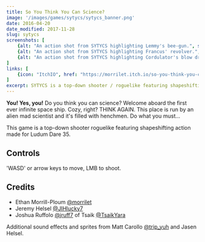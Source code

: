 ```yaml
---
title: So You Think You Can Science?
image: '/images/games/sytycs/sytycs_banner.png'
date: 2016-04-20
date_modified: 2017-11-28 
slug: sytycs
screenshots: [
    {alt: "An action shot from SYTYCS highlighting Lemmy's bee-gun.", src: "/images/games/sytycs/sytycs_0.png"},
    {alt: "An action shot from SYTYCS highlighting Francus' revolver.", src: "/images/games/sytycs/sytycs_1.png"},
    {alt: "An action shot from SYTYCS highlighting Cordulator's blow dryer.", src: "/images/games/sytycs/sytycs_2.png"},
]
links: [
    {icon: "ItchIO", href: "https://morrilet.itch.io/so-you-think-you-can-science"},
]
excerpt: SYTYCS is a top-down shooter / roguelike featuring shapeshifting action. Made for Ludum Dare 35.
---
```



**You! Yes, you!** Do you think you can science? Welcome aboard the first ever infinite space ship. Cozy, right? THINK AGAIN. This place is run by an alien mad scientist and it's filled with henchmen. Do what you must...

This game is a top-down shooter roguelike featuring shapeshifting action made for Ludum Dare 35.

## Controls 

'WASD' or arrow keys to move, LMB to shoot.

## Credits

* Ethan Morrill-Ploum [@morrilet](https://twitter.com/morrilet)
* Jeremy Helsel [@JIHlucky7](https://twitter.com/JIHlucky7)
* Joshua Ruffolo [@jruff7](https://twitter.com/jruff7) of Tsaik [@TsaikYara](https://twitter.com/TsaikYara)

Additional sound effects and sprites from Matt Carollo [@trip_yuh](https://twitter.com/trip_yuh) and Jasen Helsel.